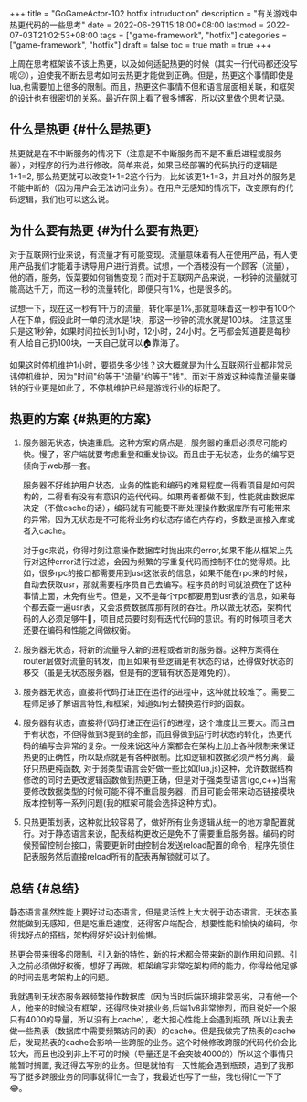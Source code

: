 +++
title = "GoGameActor-102 hotfix intruduction"
description = "有关游戏中热更代码的一些思考"
date = 2022-06-29T15:18:00+08:00
lastmod = 2022-07-03T21:02:53+08:00
tags = ["game-framework", "hotfix"]
categories = ["game-framework", "hotfix"]
draft = false
toc = true
math = true
+++

<!--more-->

上周在思考框架该不该上热更，以及如何适配热更的时候（其实一行代码都还没写呢😕），迫使我不断去思考如何去热更才能做到正确。但是，热更这个事情即使是lua,也需要加上很多的限制。而且，热更这件事情不但和语言层面相关联，和框架的设计也有很密切的关系。最近在网上看了很多博客，所以这里做个思考记录。


## 什么是热更 {#什么是热更}

热更就是在不中断服务的情况下（注意是不中断服务而不是不重启进程或服务器），对程序的行为进行修改。简单来说，如果已经部署的代码执行的逻辑是1+1=2, 那么热更就可以改变1+1=2这个行为，比如该更1+1=3，并且对外的服务是不能中断的（因为用户会无法访问业务）。在用户无感知的情况下，改变原有的代码逻辑，我们也可以这么说。


## 为什么要有热更 {#为什么要有热更}

对于互联网行业来说，有流量才有可能变现。流量意味着有人在使用产品，有人使用产品我们才能着手诱导用户进行消费。试想，一个酒楼没有一个顾客（流量），他的酒，服务，饭菜要如何销售变现？而对于互联网产品来说，一秒钟的流量就可能高达千万，而这一秒的流量转化，即便只有1%，也是很多的。

试想一下，现在这一秒有1千万的流量，转化率是1%,那就意味着这一秒中有100个人在下单，假设此时一单的流水是1块，那这一秒钟的流水就是100块。 注意这里只是这1秒钟，如果时间拉长到1小时，12小时，24小时。乞丐都会知道要是每秒有人给自己扔100块，一天自己就可以🏠靠海了。

如果这时停机维护1小时，要损失多少钱？这大概就是为什么互联网行业都非常忌讳停机维护，因为"时间"约等于"流量"约等于"钱"。而对于游戏这种纯靠流量来赚钱的行业更是如此了，不停机维护已经是游戏行业的标配了。


## 热更的方案 {#热更的方案}

1.  服务器无状态，快速重启。这种方案的痛点是，服务器的重启必须尽可能的快。慢了，客户端就要考虑重登和重发协议。而且由于无状态，业务的编写更倾向于web那一套。

    服务器不好维护用户状态，业务的性能和编码的难易程度一得看项目是如何架构的，二得看有没有有意识的迭代代码。如果两者都做不到，性能就由数据库决定（不做cache的话），编码就有可能要不断处理操作数据库所有可能带来的异常。因为无状态是不可能将业务的状态存储在内存的，多数是直接入库或者入cache。

    对于go来说，你得时刻注意操作数据库时抛出来的error,如果不能从框架上先行对这种error进行过滤，会因为频繁的写重复代码而控制不住的觉得烦。比如，很多rpc的接口都需要用到usr这张表的信息，如果不能在rpc来的时候，自动去获取usr，那就需要程序员自己去编写。程序员的时间就浪费在了这种事情上面，未免有些亏。但是，又不是每个rpc都要用到usr表的信息，如果每个都去查一遍usr表，又会浪费数据库那有限的吞吐。所以做无状态，架构代码的人必须足够牛🍺，项目成员要时刻有迭代代码的意识。有的时候项目老大还要在编码和性能之间做权衡。
2.  服务器无状态，将新的流量导入新的进程或者新的服务器。这种方案得在router层做好流量的转发，而且如果有些逻辑是有状态的话，还得做好状态的移交（虽是无状态服务器，但是有的逻辑有状态是难免的）。
3.  服务器无状态，直接将代码打进正在运行的进程中，这种就比较难了。需要工程师足够了解语言特性,和框架，知道如何去替换运行时的函数。
4.  服务器有状态，直接将代码打进正在运行的进程，这个难度比三要大。而且由于有状态，不但得做到3提到的全部，而且得做到运行时状态的转化，热更代码的编写会异常的复杂。一般来说这种方案都会在架构上加上各种限制来保证热更的正确性，所以缺点就是有各种限制。比如逻辑和数据必须严格分离，最好只热更纯函数, 对于弱类型语言会好做一些比如(lua,js)这种，允许数据结构修改的同时去更改逻辑函数做到热更正确，但是对于强类型语言(go,c++)当需要修改数据类型的时候可能不得不重启服务器，而且可能会带来动态链接模块版本控制等一系列问题(我的框架可能会选择这种方式)。

5.  只热更策划表，这种就比较容易了，做好所有业务逻辑从统一的地方拿配置就行。对于静态语言来说，配表结构更改还是免不了需要重启服务器。编码的时候预留控制台接口，需要更新时由控制台发送reload配置的命令，程序先锁住配表服务然后直接reload所有的配表再解锁就可以了。


## 总结 {#总结}

静态语言虽然性能上要好过动态语言，但是灵活性上大大弱于动态语言。无状态虽然能做到无感知，但是吃重启速度，还得客户端配合，想要性能和愉快的编码，你得找好点的搭档，架构得好好设计别偷懒。

热更会带来很多的限制，引入新的特性，新的技术都会带来新的副作用和问题。引入之前必须做好权衡，想好了再做。框架编写非常吃架构师的能力，你得给他足够的时间去思考架构上的问题。

我就遇到无状态服务器频繁操作数据库（因为当时后端环境非常恶劣，只有他一个人，他来的时候没有框架，还得尽快对接业务,后端1v8非常惨烈，而且说好一个服只有4000的导量，所以没有上cache），老大担心性能上会遇到瓶颈, 所以让我去做一些热表（数据库中需要频繁访问的表）的cache。但是我做完了热表的cache后，发现热表的cache会影响一些跨服的业务。这个时候修改跨服的代码代价会比较大，而且也没到非上不可的时候（导量还是不会突破4000的）所以这个事情只能暂时搁置, 我还得去写别的业务。但是就怕有一天性能会遇到瓶颈，遇到了我那写了挺多跨服业务的同事就得忙一会了，我最近也写了一些，我也得忙一下了😂。
